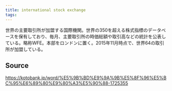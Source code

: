```yaml
---
title: international stock exchange
tags: 
---
```


世界の主要取引所が加盟する国際機関。世界の350を超える株式指標のデータベースを保有しており、毎月、主要取引所の時価総額や取引高などの統計を公表している。略称WFE。本部をロンドンに置く。2015年11月時点で、世界64の取引所が加盟している。

## Source
https://kotobank.jp/word/%E5%9B%BD%E9%9A%9B%E5%8F%96%E5%BC%95%E6%89%80%E9%80%A3%E5%90%88-1725355